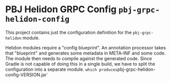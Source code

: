 # PBJ Helidon GRPC Config `pbj-grpc-helidon-config`

This project contains just the configuration definition for the
`pbj-grpc-helidon` module.

Helidon modules require a "config blueprint". An annotation processor takes that
"blueprint" and generates some metadata in META-INF and some code. The module
then needs to compile against the generated code. Since Gradle is not capable of
doing this in a single build, we have to split the configuration into a separate
module.
` which produces `pbj-grpc-helidon-config-VERSION.jar`